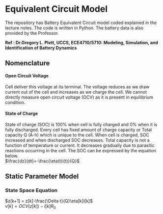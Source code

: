 # Equivalent Circuit Model



The repository has Battery Equivalent Circuit model coded explained in the lecture notes. The code is written in Python. The battery data is also provided by the Professor.

__Ref : Dr.Gregory L. Plett, UCCS, ECE4710/5710: Modeling, Simulation, and Identification of Battery Dynamics__

## Nomenclature
#### Open Circuit Voltage
Cell deliver this voltage at its terminal. The voltage reduces as we draw current out of the cell and increases as we charge the cell. We cannot directly measure open circuit voltage (OCV) as it is present in equilibrium condition.

#### State of Charge
State of charge (SOC) is 100% when cell is fully charged and 0% when it is fully discharged. Every cell has fixed amount of charge capacity or Total capacity Q (A-h) which is unique to the cell. When cell is charged, SOC increased and when discharged SOC decreases. Total capacity is not a function of temperature or current. It decreases gradually due to parasitic reactions occurring in the cell. The SOC can be expressed by the equation below.
</br>$\frac{dz}{dt}=-\frac{\eta(t)i(t)}{Q}$

## Static Parameter Model
### State Space Equation
$z[k+1] = z[k]-\frac{\Delta t}{Q}\eta[k]i[k]$ </br>
$v[k] = OCV(z[k])-i[k]R_{0}$
